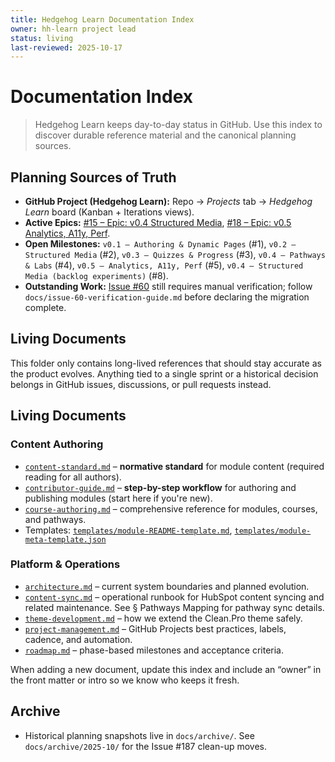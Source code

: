 ```yaml
---
title: Hedgehog Learn Documentation Index
owner: hh-learn project lead
status: living
last-reviewed: 2025-10-17
---
```


# Documentation Index

> Hedgehog Learn keeps day-to-day status in GitHub. Use this index to discover durable reference material and the canonical planning sources.

## Planning Sources of Truth
- **GitHub Project (Hedgehog Learn):** Repo → *Projects* tab → *Hedgehog Learn* board (Kanban + Iterations views).
- **Active Epics:** [#15 – Epic: v0.4 Structured Media](https://github.com/afewell-hh/hh-learn/issues/15), [#18 – Epic: v0.5 Analytics, A11y, Perf](https://github.com/afewell-hh/hh-learn/issues/18).
- **Open Milestones:** `v0.1 – Authoring & Dynamic Pages` (#1), `v0.2 – Structured Media` (#2), `v0.3 – Quizzes & Progress` (#3), `v0.4 – Pathways & Labs` (#4), `v0.5 – Analytics, A11y, Perf` (#5), `v0.4 – Structured Media (backlog experiments)` (#8).
- **Outstanding Work:** [Issue #60](https://github.com/afewell-hh/hh-learn/issues/60) still requires manual verification; follow `docs/issue-60-verification-guide.md` before declaring the migration complete.

## Living Documents

This folder only contains long-lived references that should stay accurate as the product evolves. Anything tied to a single sprint or a historical decision belongs in GitHub issues, discussions, or pull requests instead.

## Living Documents

### Content Authoring
- [`content-standard.md`](content-standard.md) – **normative standard** for module content (required reading for all authors).
- [`contributor-guide.md`](contributor-guide.md) – **step-by-step workflow** for authoring and publishing modules (start here if you're new).
- [`course-authoring.md`](course-authoring.md) – comprehensive reference for modules, courses, and pathways.
- Templates: [`templates/module-README-template.md`](templates/module-README-template.md), [`templates/module-meta-template.json`](templates/module-meta-template.json)

### Platform & Operations
- [`architecture.md`](architecture.md) – current system boundaries and planned evolution.
- [`content-sync.md`](content-sync.md) – operational runbook for HubSpot content syncing and related maintenance. See § Pathways Mapping for pathway sync details.
- [`theme-development.md`](theme-development.md) – how we extend the Clean.Pro theme safely.
- [`project-management.md`](project-management.md) – GitHub Projects best practices, labels, cadence, and automation.
- [`roadmap.md`](roadmap.md) – phase-based milestones and acceptance criteria.

When adding a new document, update this index and include an “owner” in the front matter or intro so we know who keeps it fresh.

## Archive
- Historical planning snapshots live in `docs/archive/`. See `docs/archive/2025-10/` for the Issue #187 clean-up moves.
